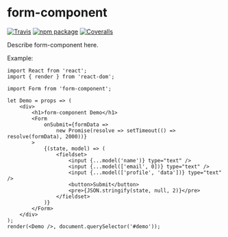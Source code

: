 # form-component

[![Travis][build-badge]][build]
[![npm package][npm-badge]][npm]
[![Coveralls][coveralls-badge]][coveralls]

Describe form-component here.

[build-badge]: https://img.shields.io/travis/user/repo/master.png?style=flat-square
[build]: https://travis-ci.org/user/repo

[npm-badge]: https://img.shields.io/npm/v/npm-package.png?style=flat-square
[npm]: https://www.npmjs.org/package/npm-package

[coveralls-badge]: https://img.shields.io/coveralls/user/repo/master.png?style=flat-square
[coveralls]: https://coveralls.io/github/user/repo

Example:

```
import React from 'react';
import { render } from 'react-dom';

import Form from 'form-component';

let Demo = props => (
	<div>
		<h1>form-component Demo</h1>
		<Form
			onSubmit={formData =>
				new Promise(resolve => setTimeout(() => resolve(formData), 2000))}
		>
			{(state, model) => (
				<fieldset>
					<input {...model('name')} type="text" />
					<input {...model(['email', 0])} type="text" />
					<input {...model(['profile', 'data'])} type="text" />
					<button>Submit</button>
					<pre>{JSON.stringify(state, null, 2)}</pre>
				</fieldset>
			)}
		</Form>
	</div>
);
render(<Demo />, document.querySelector('#demo'));
```